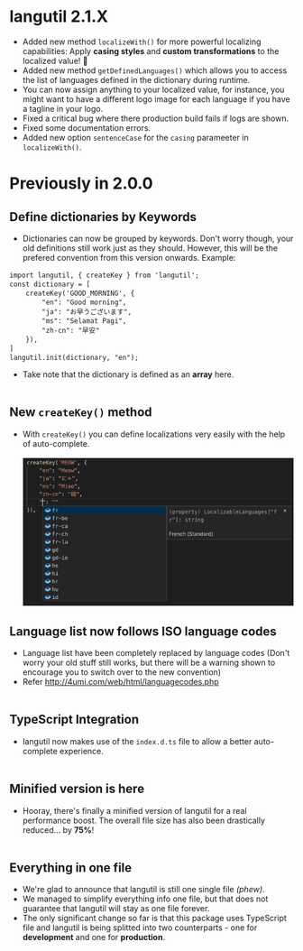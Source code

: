 # langutil 2.1.X
* Added new method `localizeWith()` for more powerful localizing capabilities: Apply **casing styles** and **custom transformations** to the localized value! 🦄
* Added new method `getDefinedLanguages()` which allows you to access the list of languages defined in the dictionary during runtime.
* You can now assign anything to your localized value, for instance, you might want to have a different logo image for each language if you have a tagline in your logo.
* Fixed a critical bug where there production build fails if logs are shown.
* Fixed some documentation errors.
* Added new option `sentenceCase` for the `casing` parameeter in `localizeWith()`.

# Previously in 2.0.0

## Define dictionaries by Keywords
* Dictionaries can now be grouped by keywords. Don't worry though, your old definitions still work just as they should. However, this will be the prefered convention from this version onwards. Example:
<!---->

    import langutil, { createKey } from 'langutil';
    const dictionary = [
        createKey('GOOD_MORNING', {
            "en": "Good morning",
            "ja": "お早うございます",
            "ms": "Selamat Pagi",
            "zh-cn": "早安"
        }),
    ]
    langutil.init(dictionary, "en");

* Take note that the dictionary is defined as an **array** here.
<br/><br/>

## New `createKey()` method
* With `createKey()` you can define localizations very easily with the help of auto-complete.
<br/><br/>
![scnshot](https://raw.githubusercontent.com/chin98edwin/langutil/master/assets/createKey.png)

## Language list now follows ISO language codes
* Language list have been completely replaced by language codes (Don't worry your old stuff still works, but there will be a warning shown to encourage you to switch over to the new convention)
* Refer http://4umi.com/web/html/languagecodes.php
<br/><br/>

## TypeScript Integration
* langutil now makes use of the `index.d.ts` file to allow a better auto-complete experience.
<br/><br/>

## Minified version is here
* Hooray, there's finally a minified version of langutil for a real performance boost. The overall file size has also been drastically reduced... by **75%**!
<br/><br/>

## Everything in one file
* We're glad to announce that langutil is still one single file *(phew)*.
* We managed to simplify everything info one file, but that does not guarantee that langutil will stay as one file forever.
* The only significant change so far is that this package uses TypeScript file and langutil is being splitted into two counterparts - one for **development** and one for **production**.